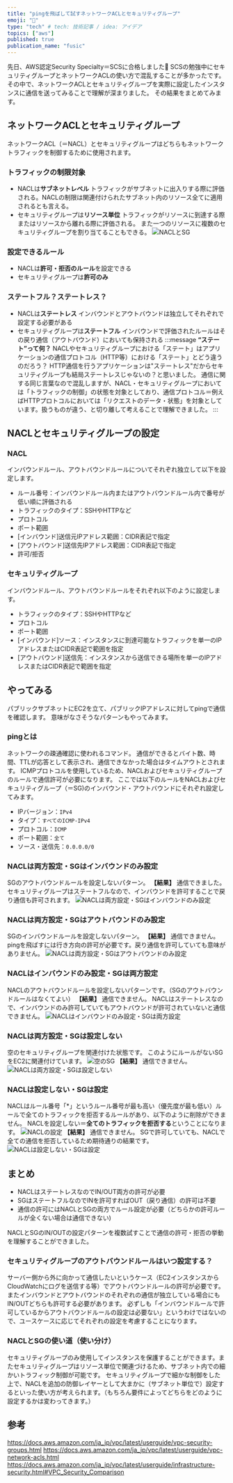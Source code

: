 ```yaml
---
title: "pingを飛ばして試すネットワークACLとセキュリティグループ"
emoji: "🏯"
type: "tech" # tech: 技術記事 / idea: アイデア
topics: ["aws"]
published: true
publication_name: "fusic"
---
```

先日、AWS認定Security Specialty＝SCSに合格しました🎉
SCSの勉強中にセキュリティグループとネットワークACLの使い方で混乱することが多かったです。その中で、ネットワークACLとセキュリティグループを実際に設定したインスタンスに通信を送ってみることで理解が深まりました。
その結果をまとめてみます。

## ネットワークACLとセキュリティグループ
ネットワークACL（＝NACL）とセキュリティグループはどちらもネットワークトラフィックを制御するために使用されます。

### トラフィックの制限対象
- NACLは**サブネットレベル**
トラフィックがサブネットに出入りする際に評価される。NACLの制限は関連付けられたサブネット内のリソース全てに適用されるとも言える。
- セキュリティグループは**リソース単位**
トラフィックがリソースに到達する際またはリソースから離れる際に評価される。
また一つのリソースに複数のセキュリティグループを割り当てることもできる。
![NACLとSG](/images/20240130_nacl_sg_08.png)

### 設定できるルール
- NACLは**許可・拒否のルール**を設定できる
- セキュリティグループは**許可のみ**

### ステートフル？ステートレス？
- NACLは**ステートレス**
インバウンドとアウトバウンドは独立してそれぞれで設定する必要がある
- セキュリティグループは**ステートフル**
インバウンドで評価されたルールはその戻り通信（アウトバウンド）においても保持される
:::message
**“ステート”って何？**
NACLやセキュリティグループにおける「ステート」はアプリケーションの通信プロトコル（HTTP等）における「ステート」とどう違うのだろう？
HTTP通信を行うアプリケーションは"ステートレス"だからセキュリティグループも結局ステートレスじゃないの？と思いました。
通信に関する同じ言葉なので混乱しますが、NACL・セキュリティグループにおいては「トラフィックの制御」の状態を対象としており、通信プロトコル＝例えばHTTPプロトコルにおいては「リクエストのデータ・状態」を対象としています。扱うものが違う、と切り離して考えることで理解できました。
:::

## NACLとセキュリティグループの設定

### NACL
インバウンドルール、アウトバウンドルールについてそれぞれ独立して以下を設定します。
- ルール番号：インバウンドルール内またはアウトバウンドルール内で番号が低い順に評価される
- トラフィックのタイプ：SSHやHTTPなど
- プロトコル
- ポート範囲
- [インバウンド]送信元IPアドレス範囲：CIDR表記で指定
- [アウトバウンド]送信先IPアドレス範囲：CIDR表記で指定
- 許可/拒否

### セキュリティグループ
インバウンドルール、アウトバウンドルールをそれぞれ以下のように設定します。
- トラフィックのタイプ：SSHやHTTPなど
- プロトコル
- ポート範囲
- [インバウンド]ソース：インスタンスに到達可能なトラフィックを単一のIPアドレスまたはCIDR表記で範囲を指定
- [アウトバウンド]送信先：インスタンスから送信できる場所を単一のIPアドレスまたはCIDR表記で範囲を指定

## やってみる
パブリックサブネットにEC2を立て、パブリックIPアドレスに対してpingで通信を確認します。
意味がなさそうなパターンもやってみます。

### pingとは
ネットワークの疎通確認に使われるコマンド。
通信ができるとバイト数、時間、TTLが応答として表示され、通信できなかった場合はタイムアウトとされます。
ICMPプロトコルを使用しているため、NACLおよびセキュリティグループのルールで通信許可が必要になります。
ここでは以下のルールをNACLおよびセキュリティグループ（＝SG)のインバウンド・アウトバウンドにそれぞれ設定してみます。
- IPバージョン：`IPv4`
- タイプ：`すべてのICMP-IPv4`
- プロトコル：`ICMP`
- ポート範囲：`全て`
- ソース・送信先：`0.0.0.0/0`

### NACLは両方設定・SGはインバウンドのみ設定
SGのアウトバウンドルールを設定しないパターン。
**【結果】**
通信できました。
セキュリティグループはステートフルなので、インバウンドを許可することで戻り通信も許可されます。
![NACLは両方設定・SGはインバウンドのみ設定](/images/20240130_nacl_sg_01.png)

### NACLは両方設定・SGはアウトバウンドのみ設定
SGのインバウンドルールを設定しないパターン。
**【結果】**
通信できません。
pingを飛ばすには行き方向の許可が必要です。戻り通信を許可していても意味がありません。
![NACLは両方設定・SGはアウトバウンドのみ設定](/images/20240130_nacl_sg_06.png)

### NACLはインバウンドのみ設定・SGは両方設定
NACLのアウトバウンドルールを設定しないパターンです。（SGのアウトバウンドルールはなくてよい）
**【結果】**
通信できません。
NACLはステートレスなので、インバウンドのみ許可していてもアウトバウンドが許可されていないと通信できません。
![NACLはインバウンドのみ設定・SGは両方設定](/images/20240130_nacl_sg_02.png)

### NACLは両方設定・SGは設定しない
空のセキュリティグループを関連付けた状態です。
このようにルールがないSGをEC2に関連付けています。
![空のSG](/images/20240130_nacl_sg_07.png)
**【結果】**
通信できません。
![NACLは両方設定・SGは設定しない](/images/20240130_nacl_sg_03.png)

### NACLは設定しない・SGは設定
NACLはルール番号「*」というルール番号が最も高い（優先度が最も低い）ルールで全てのトラフィックを拒否するルールがあり、以下のように削除ができません。
NACLを設定しない＝**全てのトラフィックを拒否する**ということになります。
![NACLの設定](/images/20240130_nacl_sg_05.png)
**【結果】**
通信できません。
SGで許可していても、NACLで全ての通信を拒否しているため期待通りの結果です。
![NACLは設定しない・SGは設定](/images/20240130_nacl_sg_04.png)

## まとめ
- NACLはステートレスなのでIN/OUT両方の許可が必要
- SGはステートフルなのでINを許可すればOUT（戻り通信）の許可は不要
- 通信の許可にはNACLとSGの両方でルール設定が必要（どちらかの許可ルールが全くない場合は通信できない)

NACLとSGのIN/OUTの設定パターンを複数試すことで通信の許可・拒否の挙動を理解することができました。

### セキュリティグループのアウトバウンドルールはいつ設定する？
サーバー側から外に向かって通信したいというケース（EC2インスタンスからCloudWatchにログを送信する等）でアウトバウンドルールの許可が必要です。
またインバウンドとアウトバウンドのそれぞれの通信が独立している場合にもIN/OUTどちらも許可する必要があります。
必ずしも「インバウンドルールで許可しているからアウトバウンドルールの設定は必要ない」というわけではないので、ユースケースに応じてそれぞれの設定を考慮することになります。

### NACLとSGの使い道（使い分け）
セキュリティグループのみ使用してインスタンスを保護することができます。またセキュリティグループはリソース単位で関連づけるため、サブネット内での細かいトラフィック制御が可能です。
セキュリティグループで細かな制御をした上で、NACLを追加の防御レイヤーとして大まかに（サブネット単位で）設定するといった使い方が考えられます。（もちろん要件によってどちらをどのように設定するかは変わってきます。）

## 参考
https://docs.aws.amazon.com/ja_jp/vpc/latest/userguide/vpc-security-groups.html
https://docs.aws.amazon.com/ja_jp/vpc/latest/userguide/vpc-network-acls.html
https://docs.aws.amazon.com/ja_jp/vpc/latest/userguide/infrastructure-security.html#VPC_Security_Comparison
